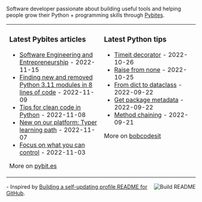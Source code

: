 Software developer passionate about building useful tools and helping people grow their Python + programming skills through [Pybites](https://pybit.es).

<table><tr><td valign="top" width="50%">

### Latest Pybites articles

<ul>

  <li><a href="https://pybit.es/articles/pp95-software-engineering-and-entrepreneurship/">Software Engineering and Entrepreneurship</a> - 2022-11-15</li>

  <li><a href="https://pybit.es/articles/finding-new-and-removed-python-3-11-modules-in-8-lines-of-code/">Finding new and removed Python 3.11 modules in 8 lines of code</a> - 2022-11-09</li>

  <li><a href="https://pybit.es/articles/tips-for-clean-code-in-python/">Tips for clean code in Python</a> - 2022-11-08</li>

  <li><a href="https://pybit.es/articles/new-on-our-platform-typer-learning-path/">New on our platform: Typer learning path</a> - 2022-11-07</li>

  <li><a href="https://pybit.es/articles/pp94-focus-on-what-you-can-control/">Focus on what you can control</a> - 2022-11-03</li>

</ul>

More on [pybit.es](https://pybit.es)

</td><td valign="top" width="50%">

### Latest Python tips

<ul>

  <li><a href="https://github.com/bbelderbos/bobcodesit/blob/main/notes/20221026124022.md">Timeit decorator</a> - 2022-10-26</li>

  <li><a href="https://github.com/bbelderbos/bobcodesit/blob/main/notes/20221025132705.md">Raise from none</a> - 2022-10-25</li>

  <li><a href="https://github.com/bbelderbos/bobcodesit/blob/main/notes/20220922083812.md">From dict to dataclass</a> - 2022-09-22</li>

  <li><a href="https://github.com/bbelderbos/bobcodesit/blob/main/notes/20220922083512.md">Get package metadata</a> - 2022-09-22</li>

  <li><a href="https://github.com/bbelderbos/bobcodesit/blob/main/notes/20220921175826.md">Method chaining</a> - 2022-09-21</li>

</ul>

More on [bobcodesit](https://github.com/bbelderbos/bobcodesit)

</td></tr></table>

<a href="https://github.com/bbelderbos/bbelderbos/actions"><img src="https://github.com/bbelderbos/bbelderbos/workflows/Build%20README/badge.svg" align="right" alt="Build README"></a> - Inspired by <a href="https://simonwillison.net/2020/Jul/10/self-updating-profile-readme/">Building a self-updating profile README for GitHub</a>.